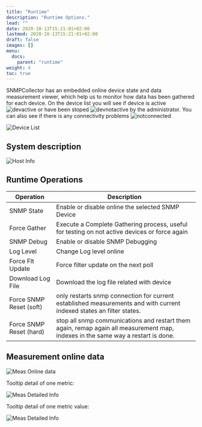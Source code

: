 ```yaml
---
title: "Runtime"
description: "Runtime Options."
lead: ""
date: 2020-10-13T15:21:01+02:00
lastmod: 2020-10-13T15:21:01+02:00
draft: false
images: []
menu: 
  docs:
    parent: "runtime"
weight: 4
toc: true
---
```


SNMPCollector has an embedded online device state and data measurement viewer, which help us to monitor how data has been gathered for each device.
On the device list you will see if device is active ![devactive](https://github.com/toni-moreno/snmpcollector/blob/gh-pages/images/webUI/Runtime/active_button.JPG) or have been stoped ![devnotactive](https://github.com/toni-moreno/snmpcollector/blob/gh-pages/images/webUI/Runtime/desactived_button.JPG) by the administrator. You can also see if there is any connectivity problems ![notconnected](https://github.com/toni-moreno/snmpcollector/blob/gh-pages/images/webUI/Runtime/notConnected_button.JPG)

![Device List](https://github.com/toni-moreno/snmpcollector/blob/gh-pages/images/webUI/Runtime/runtime_device_listt.JPG)


## System description

![Host Info](https://github.com/toni-moreno/snmpcollector/blob/gh-pages/images/webUI/Runtime/runtime_device_info_operations.JPG)

## Runtime Operations

Operation|Description
---------|-----------
SNMP State | Enable or disable online the selected SNMP Device
Force Gather| Execute a Complete Gathering process,  useful for testing on not active devices or force again
SNMP Debug | Enable or disable SNMP Debugging
Log Level | Change Log level online
Force Flt Update | Force filter update on the next poll
Download Log File | Download the log file related with device
Force SNMP Reset (soft) | only restarts snmp connection for current established measurements and  with current indexed states an filter states. 
Force SNMP Reset (hard) | stop all snmp communications and restart them again, remap again all measurement map, indexes in the same way a restart is done.


## Measurement online data

![Meas Online data](https://github.com/toni-moreno/snmpcollector/blob/gh-pages/images/webUI/Runtime/runtime_device_measurement_data_explorer.JPG)


Tooltip detail of one metric:

![Meas Detailed Info](https://github.com/toni-moreno/snmpcollector/blob/gh-pages/images/webUI/Runtime/runtime_metric_definition_info.JPG)

Tooltip detail of one metric value:

![Meas Detailed Info](https://github.com/toni-moreno/snmpcollector/blob/gh-pages/images/webUI/Runtime/runtime_device_data_tooltip_detail.JPG)